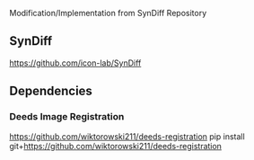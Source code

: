 
Modification/Implementation from SynDiff Repository

## SynDiff
https://github.com/icon-lab/SynDiff

## Dependencies
### Deeds Image Registration
https://github.com/wiktorowski211/deeds-registration
pip install git+https://github.com/wiktorowski211/deeds-registration
